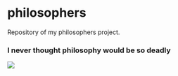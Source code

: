 # philosophers
Repository of my philosophers project.
### I never thought philosophy would be so deadly
![](https://progress-bar.dev/100?title=Score)
